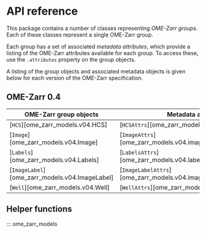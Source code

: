 # API reference

This package contains a number of classes representing _OME-Zarr groups_.
Each of these classes represent a single OME-Zarr group.

Each group has a set of associated _metadata attributes_, which provide a listing of the OME-Zarr attributes available for each group.
To access these, use the `.attributes` property on the group objects.

A listing of the group objects and associated metadata objects is given below for each version of the OME-Zarr specification.

## OME-Zarr 0.4

| OME-Zarr group objects                         | Metadata attributes                                                  | Creation helper                                      |
| ---------------------------------------------- | -------------------------------------------------------------------- | ---------------------------------------------------- |
| [`HCS`][ome_zarr_models.v04.HCS]               | [`HCSAttrs`][ome_zarr_models.v04.hcs.HCSAttrs]                       |
| [`Image`][ome_zarr_models.v04.Image]           | [`ImageAttrs`][ome_zarr_models.v04.image.ImageAttrs]                 | [`Image.new()`][ome_zarr_models.v04.image.Image.new] |
| [`Labels`][ome_zarr_models.v04.Labels]         | [`LabelsAttrs`][ome_zarr_models.v04.labels.LabelsAttrs]              |
| [`ImageLabel`][ome_zarr_models.v04.ImageLabel] | [`ImageLabelAttrs`][ome_zarr_models.v04.image_label.ImageLabelAttrs] |
| [`Well`][ome_zarr_models.v04.Well]             | [`WellAttrs`][ome_zarr_models.v04.well.WellAttrs]                    |

## Helper functions

::: ome_zarr_models
